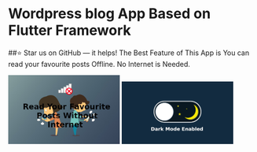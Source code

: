 # Wordpress blog App Based on Flutter Framework
##⭐ Star us on GitHub — it helps! 
The Best Feature of This App is You can read your favourite posts Offline. No Internet is Needed.


<img src="https://github.com/strbbrn/Flutter-Wordpress-Blog/blob/master/assets/0.jpg" width="45%"></img>  <img src="https://github.com/strbbrn/Flutter-Wordpress-Blog/blob/master/assets/4.png" width="45%"></img> 
